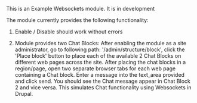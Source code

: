 This is an Example Websockets module. It is in development

The module currently provides the following functionality:

1. Enable / Disable should work without errors

2. Module provides two Chat Blocks: After enabling the module as a site administrator, go to following path: '/admin/structure/block',
   click the 'Place block' button to place each of the available 2 Chat Blocks on different web pages across the site.  After placing the chat blocks in a region/page, open two separate browser tabs for each web page containing a Chat block. Enter a message into the text_area provided and click send. You should see the Chat message appear in Chat Block 2 and vice versa. This simulates Chat functionality using Websockets in Drupal.
